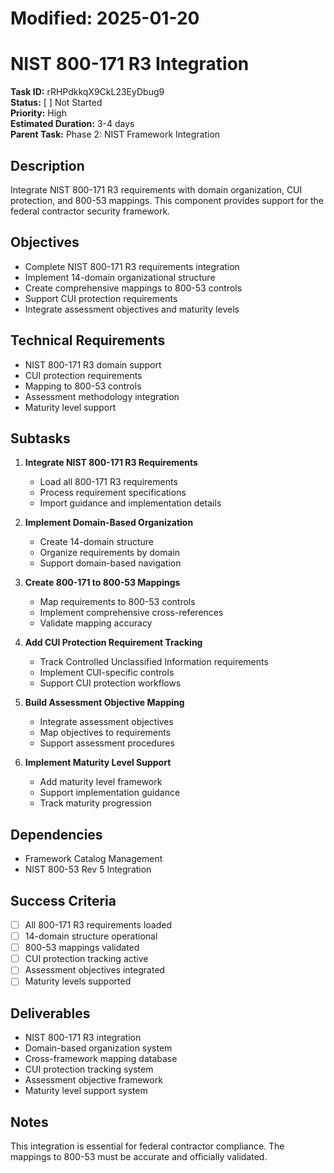 # Modified: 2025-01-20

# NIST 800-171 R3 Integration

**Task ID:** rRHPdkkqX9CkL23EyDbug9  
**Status:** [ ] Not Started  
**Priority:** High  
**Estimated Duration:** 3-4 days  
**Parent Task:** Phase 2: NIST Framework Integration

## Description
Integrate NIST 800-171 R3 requirements with domain organization, CUI protection, and 800-53 mappings. This component provides support for the federal contractor security framework.

## Objectives
- Complete NIST 800-171 R3 requirements integration
- Implement 14-domain organizational structure
- Create comprehensive mappings to 800-53 controls
- Support CUI protection requirements
- Integrate assessment objectives and maturity levels

## Technical Requirements
- NIST 800-171 R3 domain support
- CUI protection requirements
- Mapping to 800-53 controls
- Assessment methodology integration
- Maturity level support

## Subtasks
1. **Integrate NIST 800-171 R3 Requirements**
   - Load all 800-171 R3 requirements
   - Process requirement specifications
   - Import guidance and implementation details

2. **Implement Domain-Based Organization**
   - Create 14-domain structure
   - Organize requirements by domain
   - Support domain-based navigation

3. **Create 800-171 to 800-53 Mappings**
   - Map requirements to 800-53 controls
   - Implement comprehensive cross-references
   - Validate mapping accuracy

4. **Add CUI Protection Requirement Tracking**
   - Track Controlled Unclassified Information requirements
   - Implement CUI-specific controls
   - Support CUI protection workflows

5. **Build Assessment Objective Mapping**
   - Integrate assessment objectives
   - Map objectives to requirements
   - Support assessment procedures

6. **Implement Maturity Level Support**
   - Add maturity level framework
   - Support implementation guidance
   - Track maturity progression

## Dependencies
- Framework Catalog Management
- NIST 800-53 Rev 5 Integration

## Success Criteria
- [ ] All 800-171 R3 requirements loaded
- [ ] 14-domain structure operational
- [ ] 800-53 mappings validated
- [ ] CUI protection tracking active
- [ ] Assessment objectives integrated
- [ ] Maturity levels supported

## Deliverables
- NIST 800-171 R3 integration
- Domain-based organization system
- Cross-framework mapping database
- CUI protection tracking system
- Assessment objective framework
- Maturity level support system

## Notes
This integration is essential for federal contractor compliance. The mappings to 800-53 must be accurate and officially validated.

